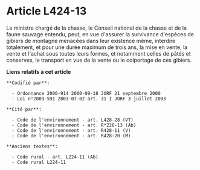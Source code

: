 # Article L424-13

Le ministre chargé de la chasse, le Conseil national de la chasse et de la faune sauvage entendu, peut, en vue d'assurer la
survivance d'espèces de gibiers de montagne menacées dans leur existence même, interdire totalement, et pour une durée
maximum de trois ans, la mise en vente, la vente et l'achat sous toutes leurs formes, et notamment celles de pâtés et
conserves, le transport en vue de la vente ou le colportage de ces gibiers.

**Liens relatifs à cet article**

	**Codifié par**:

	  - Ordonnance 2000-914 2000-09-18 JORF 21 septembre 2000
	  - Loi n°2003-591 2003-07-02 art. 31 I JORF 3 juillet 2003

	**Cité par**:

	  - Code de l'environnement - art. L428-28 (VT)
	  - Code de l'environnement - art. R*228-13 (Ab)
	  - Code de l'environnement - art. R428-11 (V)
	  - Code de l'environnement - art. R428-20 (M)

	**Anciens textes**:

	  - Code rural - art. L224-11 (Ab)
	  - Code rural L224-11
